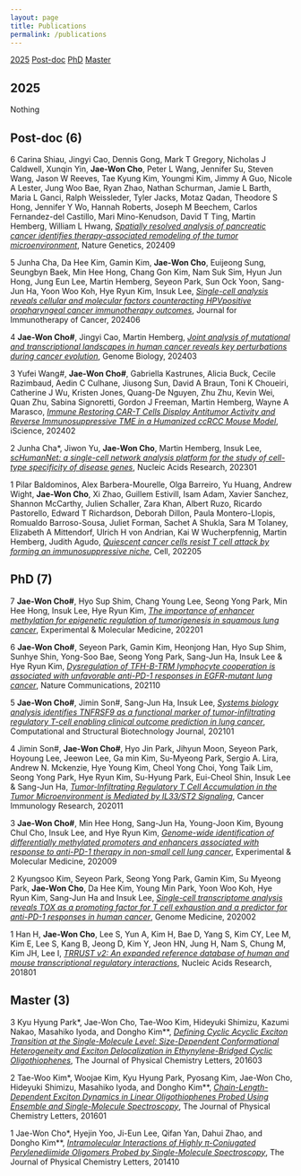 ```yaml
---
layout: page
title: Publications
permalink: /publications
---
```



[2025](#2025) [Post-doc](#Post-doc) [PhD](#PhD) [Master](#Master)

## <a id="2025"></a>2025
Nothing <br/>

## <a id="Post-doc"></a>Post-doc (6)
6 Carina Shiau, Jingyi Cao, Dennis Gong, Mark T Gregory, Nicholas J Caldwell, Xunqin Yin, **Jae-Won Cho**, Peter L Wang, Jennifer Su, Steven Wang, Jason W Reeves, Tae Kyung Kim, Youngmi Kim, Jimmy A Guo, Nicole A Lester, Jung Woo Bae, Ryan Zhao, Nathan Schurman, Jamie L Barth, Maria L Ganci, Ralph Weissleder, Tyler Jacks, Motaz Qadan, Theodore S Hong, Jennifer Y Wo, Hannah Roberts, Joseph M Beechem, Carlos Fernandez-del Castillo, Mari Mino-Kenudson, David T Ting, Martin Hemberg, William L Hwang, [*Spatially resolved analysis of pancreatic cancer identifies therapy-associated remodeling of the tumor microenvironment*](https://www.nature.com/articles/s41588-024-01890-9), Nature Genetics, 202409

5 Junha Cha, Da Hee Kim, Gamin Kim, **Jae-Won Cho**, Euijeong Sung, Seungbyn Baek, Min Hee Hong, Chang Gon Kim, Nam Suk Sim, Hyun Jun Hong, Jung Eun Lee, Martin Hemberg, Seyeon Park, Sun Ock Yoon, Sang-Jun Ha, Yoon Woo Koh, Hye Ryun Kim, Insuk Lee, [*Single-cell analysis reveals cellular and molecular factors counteracting HPVpositive oropharyngeal cancer immunotherapy outcomes*](https://jitc.bmj.com/content/12/6/e008667), Journal for Immunotherapy of Cancer, 202406

4 **Jae-Won Cho#**, Jingyi Cao, Martin Hemberg, [*Joint analysis of mutational and transcriptional landscapes in human cancer reveals key perturbations during cancer evolution*](https://link.springer.com/article/10.1186/s13059-024-03201-1), Genome Biology, 202403
   
3 Yufei Wang#, **Jae-Won Cho#**, Gabriella Kastrunes, Alicia Buck, Cecile Razimbaud, Aedin C Culhane, Jiusong Sun, David A Braun, Toni K Choueiri, Catherine J Wu, Kristen Jones, Quang-De Nguyen, Zhu Zhu, Kevin Wei, Quan Zhu, Sabina Signoretti, Gordon J Freeman, Martin Hemberg, Wayne A Marasco, [*Immune Restoring CAR-T Cells Display Antitumor Activity and Reverse Immunosuppressive TME in a Humanized ccRCC Mouse Model*](https://www.cell.com/iscience/pdf/S2589-0042(24)00100-7.pdf), iScience, 202402
   
2 Junha Cha*, Jiwon Yu, **Jae-Won Cho**, Martin Hemberg, Insuk Lee, [*scHumanNet: a single-cell network analysis platform for the study of cell-type specificity of disease genes*](https://doi.org/10.1093/nar/gkac1042), Nucleic Acids Research, 202301
  
1 Pilar Baldominos, Alex Barbera-Mourelle, Olga Barreiro, Yu Huang, Andrew Wight, **Jae-Won Cho**, Xi Zhao, Guillem Estivill, Isam Adam, Xavier Sanchez, Shannon McCarthy, Julien Schaller, Zara Khan, Albert Ruzo, Ricardo Pastorello, Edward T Richardson, Deborah Dillon, Paula Montero-Llopis, Romualdo Barroso-Sousa, Juliet Forman, Sachet A Shukla, Sara M Tolaney, Elizabeth A Mittendorf, Ulrich H von Andrian, Kai W Wucherpfennig, Martin Hemberg, Judith Agudo, [*Quiescent cancer cells resist T cell attack by forming an immunosuppressive niche*](https://www.sciencedirect.com/science/article/pii/S0092867422003439), Cell, 202205


## <a id="PhD"></a>PhD (7)
7 **Jae-Won Cho#**, Hyo Sup Shim, Chang Young Lee, Seong Yong Park, Min Hee Hong, Insuk Lee, Hye Ryun Kim, [*The importance of enhancer methylation for epigenetic regulation of tumorigenesis in squamous lung cancer*](https://doi.org/10.1038/s12276-021-00718-4), Experimental & Molecular Medicine, 202201

6 **Jae-Won Cho#**, Seyeon Park, Gamin Kim, Heonjong Han, Hyo Sup Shim, Sunhye Shin, Yong-Soo Bae, Seong Yong Park, Sang-Jun Ha, Insuk Lee & Hye Ryun Kim, [*Dysregulation of TFH-B-TRM lymphocyte cooperation is associated with unfavorable anti-PD-1 responses in EGFR-mutant lung cancer*](https://doi.org/10.1038/s41467-021-26362-0), Nature Communications, 202110

5 **Jae-Won Cho#**, Jimin Son#, Sang-Jun Ha, Insuk Lee, [*Systems biology analysis identifies TNFRSF9 as a functional marker of tumor-infiltrating regulatory T-cell enabling clinical outcome prediction in lung cancer*](https://doi.org/10.1016/j.csbj.2021.01.025), Computational and Structural Biotechnology Journal, 202101

4 Jimin Son#, **Jae-Won Cho#**, Hyo Jin Park, Jihyun Moon, Seyeon Park, Hoyoung Lee, Jeewon Lee, Ga min Kim, Su-Myeong Park, Sergio A. Lira, Andrew N. Mckenzie, Hye Young Kim, Cheol Yong Choi, Yong Taik Lim, Seong Yong Park, Hye Ryun Kim, Su-Hyung Park, Eui-Cheol Shin, Insuk Lee & Sang-Jun Ha, [*Tumor-Infiltrating Regulatory T Cell Accumulation in the Tumor Microenvironment is Mediated by IL33/ST2 Signaling*](https://doi.org/10.1158/2326-6066.CIR-19-0828), Cancer Immunology Research, 202011

3 **Jae-Won Cho#**, Min Hee Hong, Sang-Jun Ha, Young-Joon Kim, Byoung Chul Cho, Insuk Lee, and Hye Ryun Kim, [*Genome-wide identification of differentially methylated promoters and enhancers associated with response to anti-PD-1 therapy in non-small cell lung cancer*](https://doi.org/10.1038/s12276-020-00493-8), Experimental & Molecular Medicine, 202009

2 Kyungsoo Kim, Seyeon Park, Seong Yong Park, Gamin Kim, Su Myeong Park, **Jae-Won Cho**, Da Hee Kim, Young Min Park, Yoon Woo Koh, Hye Ryun Kim, Sang-Jun Ha and Insuk Lee, [*Single-cell transcriptome analysis reveals TOX as a promoting factor for T cell exhaustion and a predictor for anti-PD-1 responses in human cancer*](https://doi.org/10.1186/s13073-020-00722-9), Genome Medicine, 202002

1 Han H, **Jae-Won Cho**, Lee S, Yun A, Kim H, Bae D, Yang S, Kim CY, Lee M, Kim E, Lee S, Kang B, Jeong D, Kim Y, Jeon HN, Jung H, Nam S, Chung M, Kim JH, Lee I, [*TRRUST v2: An expanded reference database of human and mouse transcriptional regulatory interactions*](https://doi.org/10.1093/nar/gkx1013), Nucleic Acids Research, 201801


## <a id="Master"></a>Master (3)
3 Kyu Hyung Park*, Jae-Won Cho, Tae-Woo Kim, Hideyuki Shimizu, Kazumi Nakao, Masahiko Iyoda, and Dongho Kim**, [*Defining Cyclic Acyclic Exciton Transition at the Single-Molecule Level: Size-Dependent Conformational Heterogeneity and Exciton Delocalization in Ethynylene-Bridged Cyclic Oligothiophenes*](https://doi.org/10.1021/acs.jpclett.6b00360), The Journal of Physical Chemistry Letters, 201603

2 Tae-Woo Kim*, Woojae Kim, Kyu Hyung Park, Pyosang Kim, Jae-Won Cho, Hideyuki Shimizu, Masahiko Iyoda, and Dongho Kim**, [*Chain-Length-Dependent Exciton Dynamics in Linear Oligothiophenes Probed Using Ensemble and Single-Molecule Spectroscopy*](https://doi.org/10.1021/acs.jpclett.5b02864), The Journal of Physical Chemistry Letters, 201601

1 Jae-Won Cho*, Hyejin Yoo, Ji-Eun Lee, Qifan Yan, Dahui Zhao, and Dongho Kim**, [*Intramolecular Interactions of Highly π-Conjugated Perylenediimide Oligomers Probed by Single-Molecule Spectroscopy*](https://doi.org/10.1021/jz501765x), The Journal of Physical Chemistry Letters, 201410


